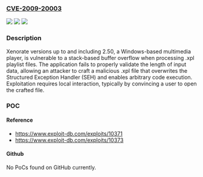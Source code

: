 ### [CVE-2009-20003](https://cve.mitre.org/cgi-bin/cvename.cgi?name=CVE-2009-20003)
![](https://img.shields.io/static/v1?label=Product&message=Xenorate&color=blue)
![](https://img.shields.io/static/v1?label=Version&message=*%20&color=brightgreen)
![](https://img.shields.io/static/v1?label=Vulnerability&message=CWE-121%20Stack-based%20Buffer%20Overflow&color=brightgreen)

### Description

Xenorate versions up to and including 2.50, a Windows-based multimedia player, is vulnerable to a stack-based buffer overflow when processing .xpl playlist files. The application fails to properly validate the length of input data, allowing an attacker to craft a malicious .xpl file that overwrites the Structured Exception Handler (SEH) and enables arbitrary code execution. Exploitation requires local interaction, typically by convincing a user to open the crafted file.

### POC

#### Reference
- https://www.exploit-db.com/exploits/10371
- https://www.exploit-db.com/exploits/10373

#### Github
No PoCs found on GitHub currently.

